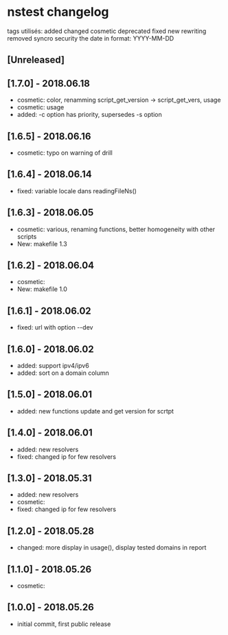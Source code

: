 # nstest changelog

tags utilisés: added  changed  cosmetic  deprecated  fixed  new rewriting  removed  syncro  security
the date in format: YYYY-MM-DD

## [Unreleased]



## [1.7.0] - 2018.06.18

* cosmetic: color, renamming script_get_version -> script_get_vers, usage
* cosmetic: usage
* added: -c option has priority, supersedes -s option  

## [1.6.5] - 2018.06.16

* cosmetic: typo on warning of drill

## [1.6.4] - 2018.06.14
* fixed: variable locale dans readingFileNs()

## [1.6.3] - 2018.06.05
* cosmetic: various, renaming functions, better homogeneity with other scripts
* New: makefile 1.3

## [1.6.2] - 2018.06.04
* cosmetic:
* New: makefile 1.0

## [1.6.1] - 2018.06.02
* fixed: url with option --dev

## [1.6.0] - 2018.06.02
* added: support ipv4/ipv6
* added: sort on a domain column

## [1.5.0] - 2018.06.01
* added: new functions update and get version for scrtpt

## [1.4.0] - 2018.06.01
* added: new resolvers
* fixed: changed ip for few resolvers

## [1.3.0] - 2018.05.31
* added: new resolvers
* cosmetic:
* fixed: changed ip for few resolvers

## [1.2.0] - 2018.05.28
* changed: more display in usage(), display tested domains in report

## [1.1.0] - 2018.05.26
* cosmetic:

## [1.0.0] - 2018.05.26
* initial commit, first public release 
